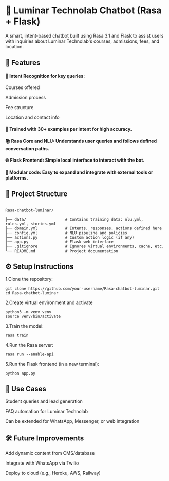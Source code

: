 # 💬 Luminar Technolab Chatbot (Rasa + Flask)


A smart, intent-based chatbot built using Rasa 3.1 and Flask to assist users with inquiries about Luminar Technolab's courses, admissions, fees, and location.

## 🚀 Features

#### 🎯 Intent Recognition for key queries:
        
Courses offered

Admission process

Fee structure

Location and contact info
    
#### 🧠 Trained with 30+ examples per intent for high accuracy.
    
#### 📚 Rasa Core and NLU: Understands user queries and follows defined conversation paths.
    
#### 🌐 Flask Frontend: Simple local interface to interact with the bot.
    
#### 🧩 Modular code: Easy to expand and integrate with external tools or platforms.


## 📁 Project Structure

```

Rasa-chatbot-luminar/

├── data/                 # Contains training data: nlu.yml, rules.yml, stories.yml
├── domain.yml            # Intents, responses, actions defined here
├── config.yml            # NLU pipeline and policies
├── actions.py            # Custom action logic (if any)
├── app.py                # Flask web interface
├── .gitignore            # Ignores virtual environments, cache, etc.
└── README.md             # Project documentation
```

## ⚙️ Setup Instructions

1.Clone the repository:
```
git clone https://github.com/your-username/Rasa-chatbot-luminar.git
cd Rasa-chatbot-luminar
```
2.Create virtual environment and activate
```
python3 -m venv venv
source venv/bin/activate
```
3.Train the model:
```
rasa train
```
4.Run the Rasa server:
```
rasa run --enable-api
```
5.Run the Flask frontend (in a new terminal):
```
python app.py
```
## 📌 Use Cases
Student queries and lead generation

FAQ automation for Luminar Technolab

Can be extended for WhatsApp, Messenger, or web integration

## 🛠️ Future Improvements

Add dynamic content from CMS/database

Integrate with WhatsApp via Twilio

Deploy to cloud (e.g., Heroku, AWS, Railway)



